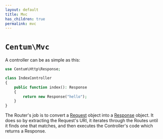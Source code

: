 ```yaml
---
layout: default
title: Mvc
has_children: true
permalink: mvc
---
```




# `Centum\Mvc`

A controller can be as simple as this:

```php
use Centum\Http\Response;

class IndexController
{
    public function index(): Response
    {
        return new Response("hello");
    }
}
```

The Router's job is to convert a [Request](https://github.com/SidRoberts/centum/blob/development/src/Http/Request.php) object into a [Response](https://github.com/SidRoberts/centum/blob/development/src/Http/Response.php) object.
It does so by extracting the Request's URI, it iterates through the Routes until it finds one that matches, and then executes the Controller's code which returns a Response.
